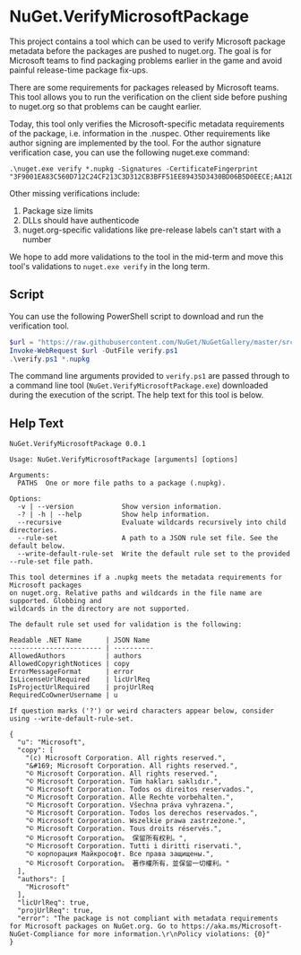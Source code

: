 # NuGet.VerifyMicrosoftPackage

This project contains a tool which can be used to verify Microsoft package metadata before the packages are pushed
to nuget.org. The goal is for Microsoft teams to find packaging problems earlier in the game and avoid painful
release-time package fix-ups.

There are some requirements for packages released by Microsoft teams. This tool allows you to run the verification on
the client side before pushing to nuget.org so that problems can be caught earlier.

Today, this tool only verifies the Microsoft-specific metadata requirements of the package, i.e. information in the
.nuspec. Other requirements like author signing are implemented by the tool. For the author signature verification
case, you can use the following nuget.exe command:

```
.\nuget.exe verify *.nupkg -Signatures -CertificateFingerprint "3F9001EA83C560D712C24CF213C3D312CB3BFF51EE89435D3430BD06B5D0EECE;AA12DA22A49BCE7D5C1AE64CC1F3D892F150DA76140F210ABD2CBFFCA2C18A27"
```

Other missing verifications include:

1. Package size limits
1. DLLs should have authenticode
1. nuget.org-specific validations like pre-release labels can't start with a number

We hope to add more validations to the tool in the mid-term and move this tool's validations to `nuget.exe verify` in
the long term.

## Script

You can use the following PowerShell script to download and run the verification tool.

```powershell
$url = "https://raw.githubusercontent.com/NuGet/NuGetGallery/master/src/VerifyMicrosoftPackage/verify.ps1"
Invoke-WebRequest $url -OutFile verify.ps1
.\verify.ps1 *.nupkg
```

The command line arguments provided to `verify.ps1` are passed through to a command line tool
(`NuGet.VerifyMicrosoftPackage.exe`) downloaded during the execution of the script. The help text for this tool is
below.

## Help Text

```
NuGet.VerifyMicrosoftPackage 0.0.1

Usage: NuGet.VerifyMicrosoftPackage [arguments] [options]

Arguments:
  PATHS  One or more file paths to a package (.nupkg).

Options:
  -v | --version            Show version information.
  -? | -h | --help          Show help information.
  --recursive               Evaluate wildcards recursively into child directories.
  --rule-set                A path to a JSON rule set file. See the default below.
  --write-default-rule-set  Write the default rule set to the provided --rule-set file path.

This tool determines if a .nupkg meets the metadata requirements for Microsoft packages
on nuget.org. Relative paths and wildcards in the file name are supported. Globbing and
wildcards in the directory are not supported.

The default rule set used for validation is the following:

Readable .NET Name      | JSON Name
----------------------- | ----------
AllowedAuthors          | authors
AllowedCopyrightNotices | copy
ErrorMessageFormat      | error
IsLicenseUrlRequired    | licUrlReq
IsProjectUrlRequired    | projUrlReq
RequiredCoOwnerUsername | u

If question marks ('?') or weird characters appear below, consider using --write-default-rule-set.

{
  "u": "Microsoft",
  "copy": [
    "(c) Microsoft Corporation. All rights reserved.",
    "&#169; Microsoft Corporation. All rights reserved.",
    "© Microsoft Corporation. All rights reserved.",
    "© Microsoft Corporation. Tüm hakları saklıdır.",
    "© Microsoft Corporation. Todos os direitos reservados.",
    "© Microsoft Corporation. Alle Rechte vorbehalten.",
    "© Microsoft Corporation. Všechna práva vyhrazena.",
    "© Microsoft Corporation. Todos los derechos reservados.",
    "© Microsoft Corporation. Wszelkie prawa zastrzeżone.",
    "© Microsoft Corporation. Tous droits réservés.",
    "© Microsoft Corporation。 保留所有权利。",
    "© Microsoft Corporation. Tutti i diritti riservati.",
    "© корпорация Майкрософт. Все права защищены.",
    "© Microsoft Corporation。 著作權所有，並保留一切權利。"
  ],
  "authors": [
    "Microsoft"
  ],
  "licUrlReq": true,
  "projUrlReq": true,
  "error": "The package is not compliant with metadata requirements for Microsoft packages on NuGet.org. Go to https://aka.ms/Microsoft-NuGet-Compliance for more information.\r\nPolicy violations: {0}"
}
```